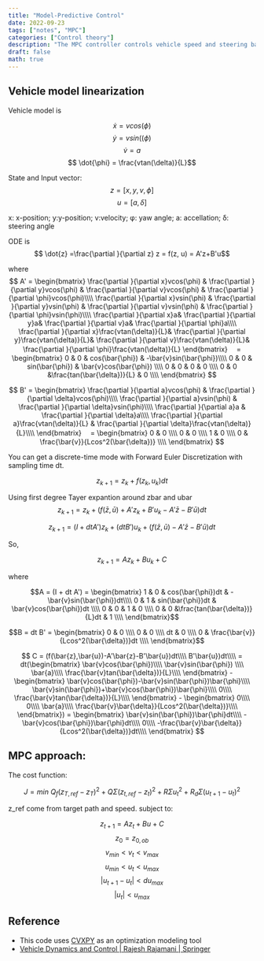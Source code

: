 ```yaml
---
title: "Model-Predictive Control"
date: 2022-09-23
tags: ["notes", "MPC"]
categories: ["Control theory"]
description: "The MPC controller controls vehicle speed and steering based on linearized model."
draft: false
math: true
---
```


## Vehicle model linearization
Vehicle model is 

$$ \dot{x} = vcos(\phi)$$
$$ \dot{y} = vsin((\phi)$$
$$ \dot{v} = a$$
$$ \dot{\phi} = \frac{vtan(\delta)}{L}$$

State and Input vector:
$$ z = [x, y, v,\phi] $$
$$u = [a, \delta]$$

x: x-position; y:y-position; v:velocity; φ: yaw angle; a: accellation; δ: steering angle

ODE is 
$$ \dot{z} =\frac{\partial }{\partial z} z = f(z, u) = A'z+B'u$$

where
$$ A' =
\begin{bmatrix}
\frac{\partial }{\partial x}vcos(\phi) & 
\frac{\partial }{\partial y}vcos(\phi) & 
\frac{\partial }{\partial v}vcos(\phi) &
\frac{\partial }{\partial \phi}vcos(\phi)\\\\
\frac{\partial }{\partial x}vsin(\phi) & 
\frac{\partial }{\partial y}vsin(\phi) & 
\frac{\partial }{\partial v}vsin(\phi) &
\frac{\partial }{\partial \phi}vsin(\phi)\\\\
\frac{\partial }{\partial x}a& 
\frac{\partial }{\partial y}a& 
\frac{\partial }{\partial v}a&
\frac{\partial }{\partial \phi}a\\\\
\frac{\partial }{\partial x}\frac{vtan(\delta)}{L}& 
\frac{\partial }{\partial y}\frac{vtan(\delta)}{L}& 
\frac{\partial }{\partial v}\frac{vtan(\delta)}{L}&
\frac{\partial }{\partial \phi}\frac{vtan(\delta)}{L}
\end{bmatrix}
　=
\begin{bmatrix}
0 & 0 & cos(\bar{\phi}) & -\bar{v}sin(\bar{\phi})\\\\
0 & 0 & sin(\bar{\phi}) & \bar{v}cos(\bar{\phi}) \\\\
0 & 0 & 0 & 0 \\\\
0 & 0 &\frac{tan(\bar{\delta})}{L} & 0 \\\\
\end{bmatrix}
$$

$$
B' =
\begin{bmatrix}
\frac{\partial }{\partial a}vcos(\phi) &
\frac{\partial }{\partial \delta}vcos(\phi)\\\\
\frac{\partial }{\partial a}vsin(\phi) &
\frac{\partial }{\partial \delta}vsin(\phi)\\\\
\frac{\partial }{\partial a}a &
\frac{\partial }{\partial \delta}a\\\\
\frac{\partial }{\partial a}\frac{vtan(\delta)}{L} &
\frac{\partial }{\partial \delta}\frac{vtan(\delta)}{L}\\\\
\end{bmatrix}
　=
\begin{bmatrix}
0 & 0 \\\\
0 & 0 \\\\
1 & 0 \\\\
0 & \frac{\bar{v}}{Lcos^2(\bar{\delta})} \\\\
\end{bmatrix}
$$

You can get a discrete-time mode with Forward Euler Discretization with sampling time dt.

$$z_{k+1} = z_k+f(z_k,u_k)dt$$

Using first degree Tayer expantion around zbar and ubar
$$z_{k+1} = z_k+(f(\bar{z},\bar{u})+A'z_k+B'u_k-A'\bar{z}-B'\bar{u})dt$$

$$z_{k+1} = (I + dtA')z_k+(dtB')u_k + (f(\bar{z},\bar{u})-A'\bar{z}-B'\bar{u})dt$$

So, 

$$z_{k+1} = Az_k+Bu_k +C$$

where

$$A = (I + dt A') =
\begin{bmatrix} 
1 & 0 & cos(\bar{\phi})dt & -\bar{v}sin(\bar{\phi})dt\\\\
0 & 1 & sin(\bar{\phi})dt & \bar{v}cos(\bar{\phi})dt \\\\
0 & 0 & 1 & 0 \\\\
0 & 0 &\frac{tan(\bar{\delta})}{L}dt & 1 \\\\
\end{bmatrix}$$

$$B = dt B' =
\begin{bmatrix} 
0 & 0 \\\\
0 & 0 \\\\
dt & 0 \\\\
0 & \frac{\bar{v}}{Lcos^2(\bar{\delta})}dt \\\\
\end{bmatrix}$$


$$ C = (f(\bar{z},\bar{u})-A'\bar{z}-B'\bar{u})dt\\\\
B'\bar{u})dt\\\\
= dt(\begin{bmatrix} 
\bar{v}cos(\bar{\phi})\\\\
\bar{v}sin(\bar{\phi}) \\\\
\bar{a}\\\\
\frac{\bar{v}tan(\bar{\delta})}{L}\\\\
\end{bmatrix} - 
\begin{bmatrix} 
\bar{v}cos(\bar{\phi})-\bar{v}sin(\bar{\phi})\bar{\phi}\\\\
\bar{v}sin(\bar{\phi})+\bar{v}cos(\bar{\phi})\bar{\phi}\\\\
0\\\\
\frac{\bar{v}tan(\bar{\delta})}{L}\\\\
\end{bmatrix} -
\begin{bmatrix} 0\\\\ 0\\\\ \bar{a}\\\\
\frac{\bar{v}\bar{\delta}}{Lcos^2(\bar{\delta})}\\\\
\end{bmatrix}) =
\begin{bmatrix} 
\bar{v}sin(\bar{\phi})\bar{\phi}dt\\\\
-\bar{v}cos(\bar{\phi})\bar{\phi}dt\\\\
0\\\\
-\frac{\bar{v}\bar{\delta}}{Lcos^2(\bar{\delta})}dt\\\\
\end{bmatrix}
$$

## MPC approach:

The cost function:

$$J = min\ Q_f(z_{T,ref}-z_{T})^2+Q\Sigma({z_{t,ref}-z_{t}})^2+R\Sigma{u_t}^2+R_d\Sigma({u_{t+1}-u_{t}})^2$$

z_ref come from target path and speed.
subject to:

$$z_{t+1}=Az_t+Bu+C$$
$$z_0 = z_{0,ob}$$
$$v_{min} < v_t < v_{max}$$
$$u_{min} < u_t < u_{max}$$
$$|u_{t+1}-u_{t}| < du_{max}$$
$$|u_{t}| < u_{max}$$

## Reference

- This code uses [CVXPY](http://www.cvxpy.org/) as an optimization modeling tool 
- [Vehicle Dynamics and Control \| Rajesh Rajamani \| Springer](http://www.springer.com/us/book/9781461414322)